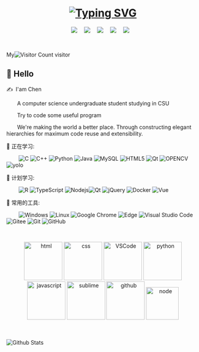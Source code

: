<h1 align="center">
  <a href="https://git.io/typing-svg"><img src="https://readme-typing-svg.herokuapp.com?font=Fira+Code&weight=500&size=30&pause=1000&center=true&width=435&lines=Hello%2C+World!;%E4%BD%A0%E5%A5%BD%EF%BC%8C%E8%BF%99%E9%87%8C%E6%98%AF%E8%BE%B0" alt="Typing SVG" /></a>
</h1>

<div align="center">
  <a href="chen.szkxy.net"><img src="https://img.shields.io/badge/website-%E4%B8%AA%E4%BA%BA%E7%BD%91%E7%AB%99-blue"></a>&emsp;
  <a href=""><img src="https://img.shields.io/badge/twitter-%E6%8E%A8%E7%89%B9-blue"></a>&emsp;
  <a href=""><img src="https://img.shields.io/badge/CSDN-%E5%8D%9A%E5%AE%A2-c32136"></a>&emsp;
  <a href="https://space.bilibili.com/350371091"><img src="https://img.shields.io/badge/bilibili-B%E7%AB%99-ff69b4"></a>&emsp;
  <a href="https://www.zhihu.com/people/leer-31-68/"><img src="https://img.shields.io/badge/zhihu-%E7%9F%A5%E4%B9%8E-blue"></a>&emsp;
</div>

&emsp;&emsp;  

My![Visitor Count](https://profile-counter.glitch.me/Ruinwalker1/count.svg)  visitor
## 🙋 Hello

<p>✍️&nbsp;&nbsp;I'am Chen</p>
<p>&emsp;&emsp;A computer science undergraduate student studying in CSU</p>
<p>&emsp;&emsp;Try to code some useful program</p> 
<p>&emsp;&emsp;We're making the world a better place. Through constructing elegant hierarchies for maximum code reuse and extensibility.</p>   


💪 正在学习:   

&emsp;&emsp;
![C](https://img.shields.io/badge/c-%2300599C.svg?style=flat-square&logo=c&logoColor=white)
![C++](https://img.shields.io/badge/-C++-00599C?style=flat-square&logo=c)
![Python](https://img.shields.io/badge/-Python-pink?style=flat-square&logo=Python)
![Java](https://img.shields.io/badge/-java-yellow?style=flat-square&logo=java)
![MySQL](https://img.shields.io/badge/mysql-%2300f.svg?style=flat-square&logo=mysql&logoColor=white)
![HTML5](https://img.shields.io/badge/-HTML5-E34F26?style=flat-square&logo=html5&logoColor=white)
![Qt](https://img.shields.io/badge/Qt-%23217346.svg?style=style=flat-square&logo=Qt&logoColor=white)
![OPENCV](https://img.shields.io/badge/opencv-%234257.svg?style=style=flat-square&logo=opencv&logoColor=white)
![yolo](https://img.shields.io/badge/yolo-%2300f.svg?style=style=flat-square&logo=yolo&logoColor=white)


🧠 计划学习:  

&emsp;&emsp;
![R](https://img.shields.io/badge/r-%23276DC3.svg?style=flat-square&logo=r&logoColor=white)
![TypeScript](https://img.shields.io/badge/typescript-%23007ACC.svg?style=flat-square&logo=typescript&logoColor=white)
![Nodejs](https://img.shields.io/badge/-Nodejs-c0ebd?style=flat-square&logo=Node.js)![Qt](https://img.shields.io/badge/Qt-%23217346.svg?style=style=flat-square&logo=Qt&logoColor=white)
![jQuery](https://img.shields.io/badge/jquery-%230769AD.svg?style=style=flat-square&logo=jquery&logoColor=white)
![Docker](https://img.shields.io/badge/-Docker-FCC624?style=flat-square&logo=docker)
![Vue](https://img.shields.io/badge/Vue-red.svg?style=style=flat-square&logo=html5&logoColor=white)


🧰 常用的工具:  

&emsp;&emsp;
![Windows](https://img.shields.io/badge/Windows-0078D6?style=flat-square&logo=windows&logoColor=white)
![Linux](https://img.shields.io/badge/Linux-FCC624?style=style=flat-square&logo=linux&logoColor=black)
![Google Chrome](https://img.shields.io/badge/Chrome-4285F4?style=flat-square&logo=GoogleChrome&logoColor=white)
![Edge](https://img.shields.io/badge/Edge-0078D7?style=flat-square&logo=Microsoft-edge&logoColor=white)
![Visual Studio Code](https://img.shields.io/badge/-Visual%20Studio%20Code-007ACC?style=flat-square&logo=Visual%20Studio%20Code&logoColor=fff)
![Gitee](https://img.shields.io/badge/-gitee-red?style=flat-square&logo=gitee)
![Git](https://img.shields.io/badge/-Git-FCC624?style=flat-square&logo=git)
![GitHub](https://img.shields.io/badge/-GitHub-pink?style=flat-square&logo=github)  


&emsp;&emsp;
<div align="center">
  <img alt-"html5" src="https://media.giphy.com/media/XAxylRMCdpbEWUAvr8/giphy.gif" width="100" title="html">
  <img alt="css" src="https://media.giphy.com/media/fsEaZldNC8A1PJ3mwp/giphy.gif" width="100" title="css">
  <img alt="VSCode" src="https://i.giphy.com/media/IdyAQJVN2kVPNUrojM/200.webp" width="100" title="vscode">
  <img alt="python" src="https://i.giphy.com/media/LMt9638dO8dftAjtco/200.webp" width="100" title="python">
  <img alt="javascript" src="https://media3.giphy.com/media/ln7z2eWriiQAllfVcn/200w.webp" width="100" title="javascript">
  <img alt="sublime" src="https://media.giphy.com/media/jnDKffgCfGYOp6cMTK/giphy.gif" width="100" title="sublime">
  <img alt="github" src="https://i.giphy.com/media/KzJkzjggfGN5Py6nkT/200.webp" width="100" title="github">
  <img alt="node" src="https://media.giphy.com/media/kdFc8fubgS31b8DsVu/giphy.gif" width="85" title="node">
</div>

<br></br>
![Github Stats](https://github-readme-stats.vercel.app/api?username=Ruinwalker7&show_icons=true&theme=dark&count_private=true)

